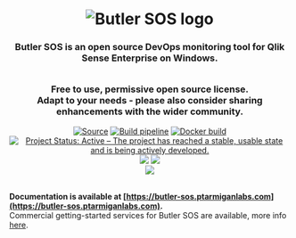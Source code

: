 <h1 align="center">
<img src="img/butler-sos-small.png" alt="Butler SOS logo">
</h1>
<h3 align="center">Butler SOS is an open source DevOps monitoring tool for Qlik Sense Enterprise on Windows.<br><br>

Free to use, permissive open source license.<br>
Adapt to your needs - please also consider sharing enhancements with the wider community.

</h3>

<p align="center">
<a href="https://github.com/ptarmiganlabs/butler-sos"><img src="https://img.shields.io/badge/Source---" alt="Source"></a>
<a href="https://github.com/ptarmiganlabs/butler-sos/actions/workflows/ci.yaml"><img src="https://github.com/ptarmiganlabs/butler-sos/actions/workflows/ci.yaml/badge.svg?branch=master" alt="Build pipeline"></a>
<a href="https://github.com/ptarmiganlabs/butler-sos/actions/workflows/docker-image-build.yaml"><img src="https://github.com/ptarmiganlabs/butler-sos/actions/workflows/docker-image-build.yaml/badge.svg?branch=master" alt="Docker build"></a>
<a href="https://www.repostatus.org/#active"><img src="https://www.repostatus.org/badges/latest/active.svg" alt="Project Status: Active – The project has reached a stable, usable state and is being actively developed." /></a>
<a href="https://codeclimate.com/github/ptarmiganlabs/butler-sos/maintainability"><img src="https://api.codeclimate.com/v1/badges/98e766fc989b93f063ac/maintainability" /></a>
<a href="https://github.com/ptarmiganlabs/butler-sos/releases"><img src="https://img.shields.io/github/downloads/ptarmiganlabs/butler-sos/total.svg?label=downloads%20since%20April%202022" /></a><br>
<img src="https://hits.dwyl.com/ptarmiganlabs/butler-sos.svg" />
</p>

\
**Documentation is available at [https://butler-sos.ptarmiganlabs.com](https://butler-sos.ptarmiganlabs.com).**
\
Commercial getting-started services for Butler SOS are available, more info [here](https://ptarmiganlabs.com/butler-assist/).
